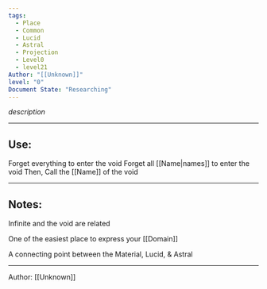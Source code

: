 ```yaml
---
tags:
  - Place
  - Common
  - Lucid
  - Astral
  - Projection
  - Level0
  - level21
Author: "[[Unknown]]"
level: "0"
Document State: "Researching"
---
```

_description_
- - -
## Use:
Forget everything to enter the void
Forget all [[Name|names]] to enter the void
Then, Call the [[Name]] of the void
- - -
## Notes:
Infinite and the void are related

One of the easiest place to express your [[Domain]]

A connecting point between the Material, Lucid, & Astral
- - -
Author: [[Unknown]]

